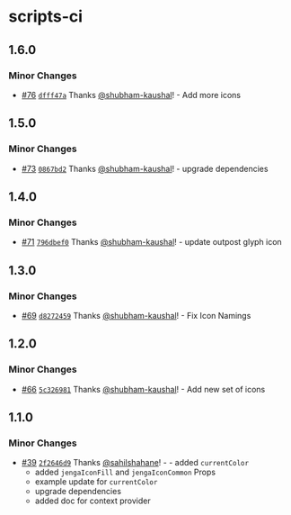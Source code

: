 # scripts-ci

## 1.6.0

### Minor Changes

- [#76](https://github.com/outpostHQ/jengaicons/pull/76)
  [`dfff47a`](https://github.com/outpostHQ/jengaicons/commit/dfff47a67db6c60275b326514f20af6d93127eab)
  Thanks [@shubham-kaushal](https://github.com/shubham-kaushal)! - Add more
  icons

## 1.5.0

### Minor Changes

- [#73](https://github.com/outpostHQ/jengaicons/pull/73)
  [`0867bd2`](https://github.com/outpostHQ/jengaicons/commit/0867bd25fc122f0cf178d890aa723d69c63e5a7e)
  Thanks [@shubham-kaushal](https://github.com/shubham-kaushal)! - upgrade
  dependencies

## 1.4.0

### Minor Changes

- [#71](https://github.com/outpostHQ/jengaicons/pull/71)
  [`796dbef0`](https://github.com/outpostHQ/jengaicons/commit/796dbef05783f46fa98cae0ab798efc493b90032)
  Thanks [@shubham-kaushal](https://github.com/shubham-kaushal)! - update
  outpost glyph icon

## 1.3.0

### Minor Changes

- [#69](https://github.com/outpostHQ/jengaicons/pull/69)
  [`d8272459`](https://github.com/outpostHQ/jengaicons/commit/d82724599949552ca3b514d66f77ed41aec1a4f2)
  Thanks [@shubham-kaushal](https://github.com/shubham-kaushal)! - Fix Icon
  Namings

## 1.2.0

### Minor Changes

- [#66](https://github.com/outpostHQ/jengaicons/pull/66)
  [`5c326981`](https://github.com/outpostHQ/jengaicons/commit/5c326981053fde23aa9978113523ab07a91e090e)
  Thanks [@shubham-kaushal](https://github.com/shubham-kaushal)! - Add new set
  of icons

## 1.1.0

### Minor Changes

- [#39](https://github.com/OutpostHQ/jengaicons/pull/39)
  [`2f2646d9`](https://github.com/OutpostHQ/jengaicons/commit/2f2646d9941e4ce4cad9e8a03e8cc86cf39b2e7e)
  Thanks [@sahilshahane](https://github.com/sahilshahane)! - - added
  `currentColor`
  - added `jengaIconFill` and `jengaIconCommon` Props
  - example update for `currentColor`
  - upgrade dependencies
  - added doc for context provider
